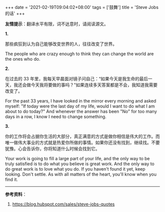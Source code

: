 +++
date = '2021-02-19T09:04:02+08:00'
tags = ['鼓舞']
title = 'Steve Jobs 的话'
+++

**友情提示**：翻译水平有限，词不达意时，请阅读源文。

**1.**

那些疯狂到认为自己能够改变世界的人，往往改变了世界。

The people who are crazy enough to think they can change the world are the ones who do.

**2.**

在过去的 33 年里，我每天早晨面对镜子问自己：“如果今天是我生命的最后一天，我还会做今天我将要做的事吗？”如果连续多天答案都是不会，我知道我需要改变了。

For the past 33 years, I have looked in the mirror every morning and asked myself: "If today were the last day of my life, would I want to do what I am about to do today?" And whenever the answer has been "No" for too many days in a row, I know I need to change something.

**3.**

你的工作将会占据你生活的大部分，真正满意的方式是做你相信是伟大的工作。而唯一做伟大事业的方式就是热爱你所做的事情。如果你还没有找到，继续找。不要犹豫。心会告诉你，你将知道什么时候会找到它。

Your work is going to fill a large part of your life, and the only way to be truly satisfied is to do what you believe is great work. And the only way to do great work is to love what you do. If you haven't found it yet, keep looking. Don't settle. As with all matters of the heart, you'll know when you find it.

---

**参考资料**：

1. <https://blog.hubspot.com/sales/steve-jobs-quotes>
